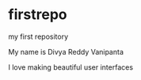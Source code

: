 # firstrepo
my first repository

My name is Divya Reddy Vanipanta

I love making beautiful user interfaces
